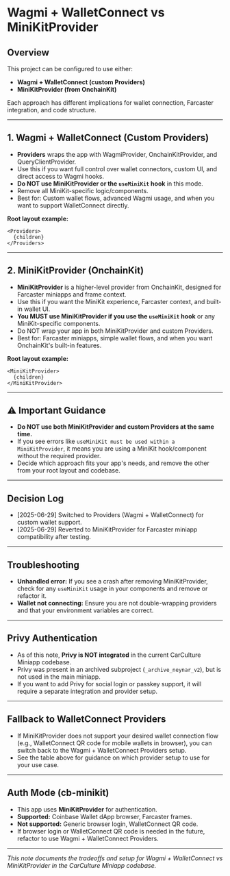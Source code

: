 # Wagmi + WalletConnect vs MiniKitProvider

## Overview

This project can be configured to use either:
- **Wagmi + WalletConnect (custom Providers)**
- **MiniKitProvider (from OnchainKit)**

Each approach has different implications for wallet connection, Farcaster integration, and code structure.

---

## 1. Wagmi + WalletConnect (Custom Providers)

- **Providers** wraps the app with WagmiProvider, OnchainKitProvider, and QueryClientProvider.
- Use this if you want full control over wallet connectors, custom UI, and direct access to Wagmi hooks.
- **Do NOT use MiniKitProvider or the `useMiniKit` hook** in this mode.
- Remove all MiniKit-specific logic/components.
- Best for: Custom wallet flows, advanced Wagmi usage, and when you want to support WalletConnect directly.

**Root layout example:**
```tsx
<Providers>
  {children}
</Providers>
```

---

## 2. MiniKitProvider (OnchainKit)

- **MiniKitProvider** is a higher-level provider from OnchainKit, designed for Farcaster miniapps and frame context.
- Use this if you want the MiniKit experience, Farcaster context, and built-in wallet UI.
- **You MUST use MiniKitProvider if you use the `useMiniKit` hook** or any MiniKit-specific components.
- Do NOT wrap your app in both MiniKitProvider and custom Providers.
- Best for: Farcaster miniapps, simple wallet flows, and when you want OnchainKit's built-in features.

**Root layout example:**
```tsx
<MiniKitProvider>
  {children}
</MiniKitProvider>
```

---

## ⚠️ Important Guidance
- **Do NOT use both MiniKitProvider and custom Providers at the same time.**
- If you see errors like `useMiniKit must be used within a MiniKitProvider`, it means you are using a MiniKit hook/component without the required provider.
- Decide which approach fits your app's needs, and remove the other from your root layout and codebase.

---

## Decision Log
- [2025-06-29] Switched to Providers (Wagmi + WalletConnect) for custom wallet support.
- [2025-06-29] Reverted to MiniKitProvider for Farcaster miniapp compatibility after testing.

---

## Troubleshooting
- **Unhandled error:** If you see a crash after removing MiniKitProvider, check for any `useMiniKit` usage in your components and remove or refactor it.
- **Wallet not connecting:** Ensure you are not double-wrapping providers and that your environment variables are correct.

---

## Privy Authentication

- As of this note, **Privy is NOT integrated** in the current CarCulture Miniapp codebase.
- Privy was present in an archived subproject (`_archive_neynar_v2`), but is not used in the main miniapp.
- If you want to add Privy for social login or passkey support, it will require a separate integration and provider setup.

---

## Fallback to WalletConnect Providers

- If MiniKitProvider does not support your desired wallet connection flow (e.g., WalletConnect QR code for mobile wallets in browser), you can switch back to the Wagmi + WalletConnect Providers setup.
- See the table above for guidance on which provider setup to use for your use case.

---

## Auth Mode (cb-minikit)

- This app uses **MiniKitProvider** for authentication.
- **Supported:** Coinbase Wallet dApp browser, Farcaster frames.
- **Not supported:** Generic browser login, WalletConnect QR code.
- If browser login or WalletConnect QR code is needed in the future, refactor to use Wagmi + WalletConnect Providers.

---

*This note documents the tradeoffs and setup for Wagmi + WalletConnect vs MiniKitProvider in the CarCulture Miniapp codebase.* 